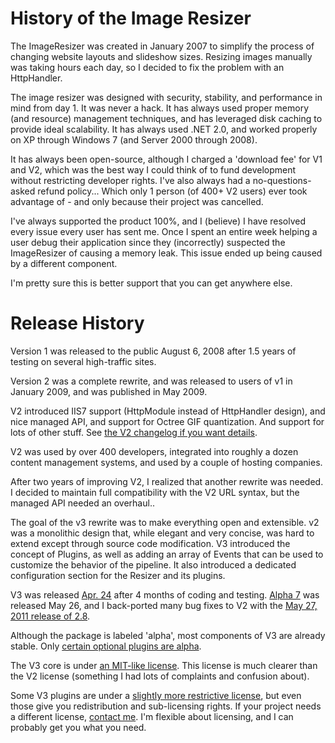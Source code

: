 
# History of the Image Resizer

The ImageResizer was created in January 2007 to simplify the process of changing website layouts and slideshow sizes. Resizing images manually was taking hours each day, so I decided to fix the problem with an HttpHandler.

The image resizer was designed with security, stability, and performance in mind from day 1. It was never a hack. It has always used proper memory (and resource) management techniques, and has leveraged disk caching to provide ideal scalability. It has always used .NET 2.0, and worked properly on XP through Windows 7 (and Server 2000 through 2008).

It has always been open-source, although I charged a 'download fee' for V1 and V2, which was the best way I could think of to fund development without restricting developer rights. I've also always had a no-questions-asked refund policy... Which only 1 person (of 400+ V2 users) ever took advantage of - and only because their project was cancelled. 

I've always supported the product 100%, and I (believe) I have resolved every issue every user has sent me. Once I spent an entire week helping a user debug their application since they (incorrectly) suspected the ImageResizer of causing a memory leak. This issue ended up being caused by a different component.

I'm pretty sure this is better support that you can get anywhere else.

# Release History 

Version 1 was released to the public August 6, 2008 after 1.5 years of testing on several high-traffic sites.

Version 2 was a complete rewrite, and was released to users of v1 in January 2009, and was published in May 2009. 

V2 introduced IIS7 support (HttpModule instead of HttpHandler design), and nice managed API, and support for Octree GIF quantization. And support for lots of other stuff. See [the V2 changelog if you want details](/docs/v2/changelog).

V2 was used by over 400 developers, integrated into roughly a dozen content management systems, and used by a couple of hosting companies.

After two years of improving V2, I realized that another rewrite was needed. I decided to maintain full compatibility with the V2 URL syntax, but the managed API needed an overhaul..

The goal of the v3 rewrite was to make everything open and extensible. v2 was a monolithic design that, while elegant and very concise, was hard to extend except through source code modification. V3 introduced the concept of Plugins, as well as adding an array of Events that can be used to customize the behavior of the pipeline.
It also introduced a dedicated configuration section for the Resizer and its plugins.

V3 was released [Apr. 24](/releases/3-alpha-2) after 4 months of coding and testing. [Alpha 7](/releases/3-alpha-7) was released May 26, and I back-ported many bug fixes to V2 with the [May 27, 2011 release of 2.8](/releases/2-8).

Although the package is labeled 'alpha', most components of V3 are already stable. Only [certain optional plugins are alpha](/plugins/maturity). 

The V3 core is under [an MIT-like license](/licenses/freedom). This license is much clearer than the V2 license (something I had lots of complaints and confusion about). 

Some V3 plugins are under a [slightly more restrictive license](/licenses), but even those give you redistribution and sub-licensing rights. If your project needs a different license, [contact me](/support). I'm flexible about licensing, and I can probably get you what you need.